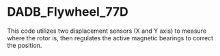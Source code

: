 # DADB_Flywheel_77D

This code utilizes two displacement sensors (X and Y axis) to measure where the rotor is, then regulates the active magnetic bearings to correct the position.
